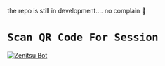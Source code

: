 the repo is still in development.... no complain 🦄


# `Scan QR Code For Session`

[![Zenitsu Bot](https://repl.it/badge/github/quiec/whatsasena)](https://replit.com/@DGXeon/Cheems-Bot-Multi-Device-Qr-Code-Generator?output%20only=1&lite=1#index.js)
